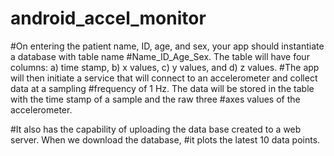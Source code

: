 # android_accel_monitor
#On entering the patient name, ID, age, and sex, your app should instantiate a database with table name 
#Name_ID_Age_Sex. The table will have four columns: a) time stamp, b) x values, c) y values, and d) z values.
#The app will then initiate a service that will connect to an accelerometer and collect data at a sampling 
#frequency of 1 Hz. The data will be stored in the table with the time stamp of a sample and the raw three 
#axes values of the accelerometer. 

#It also has the capability of uploading the data base created to a web server. When we download the database,
#it plots the latest 10 data points.
